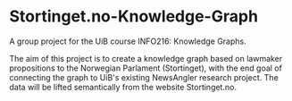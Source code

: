 # Stortinget.no-Knowledge-Graph
A group project for the UiB course INFO216: Knowledge Graphs. 

The aim of this project is to create a knowledge graph based on lawmaker propositions to the Norwegian Parlament (Stortinget), with 
the end goal of connecting the graph to UiB's existing NewsAngler research project. 
The data will be lifted semantically from the website Stortinget.no.
